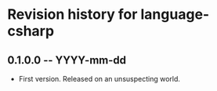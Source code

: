 # Revision history for language-csharp

## 0.1.0.0  -- YYYY-mm-dd

* First version. Released on an unsuspecting world.

